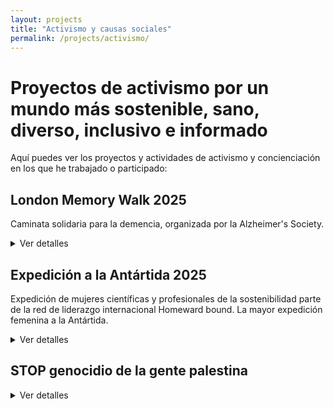 ```yaml
---
layout: projects
title: "Activismo y causas sociales"
permalink: /projects/activismo/
---
```


# Proyectos de activismo por un mundo más sostenible, sano, diverso, inclusivo e informado

Aquí puedes ver los proyectos y actividades de activismo y concienciación en los que he trabajado o participado:

## London Memory Walk 2025 
Caminata solidaria para la demencia, organizada por la Alzheimer's Society.

<details>
<summary>Ver detalles</summary>
<p><strong>Estado:</strong> Activo</p>
<p><strong>Recaudación de fondos para la causa:</strong> [Campaña para la AzS](https://www.justgiving.com/team/ospasosderosa)</p>
<p><strong>Por quién:</strong> En memoria de mi abuela</p>
<p><strong>Historia:</strong> 
El equipo "OS PASOS DE ROSA" participamos en la caminata por la memoria organizada por la Sociedad británica para el Alzheimer (Alzheimer’s Society) en Londres.
Cada paso que daremos en la caminata por la memoria será por mi abuela Rosa y por todas las personas que viven con demencia, en ellas mismas o en sus seres queridos. Haz que esta caminata popular cuente: dona y acompáñanos. Tu donación ayudará a la Alzheimer’s Society a que siga ofreciendo apoyo y acompañamiento y a reescribir la historia de la demencia. Ahora, permíteme que te cuente nuestra historia con la demencia.

Rosa.
Color?
Flor.
Rosa con gotas de rocío por la mañana,
Recuerdos.
Rosa marchita,
Olvidos.
Pétalos caídos,
Historias para los vivos.

Mi abuela se llamaba Rosa. Era una señora tradicional del rural gallego (España), siempre vestida de negro. Cuando vistió de su color fue antes de que yo naciese, posiblemente de niña, haciendo teatro y recitales junto a su hermana, o cuando aprendían a leer, a escribir, geografía y alguna versión de la historia en una escuela pública en los inicios de una dictadura. De joven vivió de la tierra, como la familia. Hasta que Manuel le ofreció otra vida: la de las mujeres que esperan a los que se van al mar, la de una mujer que recorría España para ver a su amor en cada puerto en el que atracaba durante su travesía por el mundo. Manuel también le dio a la niña de sus ojos, mi madre, también Rosa.
Además de la niña rosa de sus ojos, durante no mucho tiempo, tuvo el iris negro de unos ojos que nunca pudieron ver. Aun así la familia creció años más tarde, antes de reducirse. Aquello que no debía nombrarse excavó un túnel negro que ella cruzaba cada día. Lo atravesaba cargada de todo el amor necesario para tapar su sombra y la soledad de no estar sola. La mayor parte de ese amor lo recibíamos mi madre y yo, viviendo las tres y mi padre bajo un mismo techo.
Aquello que no debía nombrarse volvió a aparecer, pero no hizo cambios en el túnel, solo en los pulmones, y se fue. El túnel se oscureció más cuando yo me fui, y ella sintió la soledad de estar más sola. El color rosa lo traían las cartas, las llamadas y las visitas. Cuando le hablé de mi pareja por primera vez, creó una nueva historia memorable, ella, curiosa e imaginativa. Una imaginación que volaba cada vez más libre, y más alejada de su sombra, de su memoria y de su cuerpo. Como cuando me fue a visitar a Granada... volando en una silla.
La niña rosa de sus ojos la cuidó con la devoción, amor y paciencia que se cuida a una madre que se olvida de su hija.

2020.
Pandemia.
Dos países.
Una distancia cada vez más larga entre las historias que repetía y me encantaría volver a escuchar, y sus recuerdos exiliados a ninguna parte.
Rosa bella, rosa marchita.
Manos suaves que se quedaron quietas para siempre después de leer una postal de Navidad con noticias tan tristes para ella que no merecía ser celebrada.
Rosa bella, rosa libre.
Manos jóvenes, ya libres, con heridas de batalla, que hasta 7 meses más tarde no pudieron sentir las manos que podrían ayudar a cerrarlas.
Un tiempo cada vez más largo entre el silencioso adiós de Rosa y los abrazos no abrazados a tiempo.
Maldita pandemia.
Benditas vacunas.
2021.

2025. Este año se cumplen cinco desde que mi abuela Rosa falleció. Y por eso caminamos juntos en esta caminata popular. Caminamos mi madre, mi padre, y yo. Caminamos por la mujer de las historias que no se acababan hasta que se acabaron. También caminamos por la mujer de los cuidados, mi madre. Queremos recordar a nuestra abuela/madre/suegra, visibilizar la demencia con nuestra historia personal, y animar a donar para hacer frente a la que será la mayor pandemia de nuestro tiempo. Ya hemos movilizado a mi pareja, que también caminará con nosotros para recordar a la señora que se sorprendió de que no fuese negro cuando supo de él. Ahora nos falta movilizarte a ti.

Cada paso adelante es un paso hacia construir un mundo donde se pueda vivir una vida digna con demencia. Te invitamos a donar a la Alzheimer's Society, para que cada historia cuente.

Rosa: Color, Flor, Red.

Gracias.
</p>

</details>

## Expedición a la Antártida 2025 
Expedición de mujeres científicas y profesionales de la sostenibilidad parte de la red de liderazgo internacional Homeward bound. La mayor expedición femenina a la Antártida.

<details>
<summary>Ver detalles</summary>
<p><strong>Estado:</strong> Finalizada</p>
<p><strong>Recaudación de fondos para la causa:</strong> [Campaña para la participación en la expedición](https://chuffed.org/project/albafsanleshb8esp)</p>
<p><strong>Por quién:</strong> Por mí, por las mujeres invisibilizadas, por Galicia en el mundo, por las generaciones futuras y por una sociedad sana y justa en un mundo sostenible y diverso</p>
<p><strong>Historia:</strong> [Mi perfil en inglés](https://homewardboundprojects.com.au/profile/alba-fernandez-sanles/); [Expedición HBTransform](https://homewardboundprojects.com.au/hbtransform2025/)
</p>

</details>

## STOP genocidio de la gente palestina 

<details>
<summary>Ver detalles</summary>
<p><strong>Estado:</strong> Activo</p>
<p><strong>Recaudación de fondos para la causa:</strong> No</p>
<p><strong>Por quién:</strong> Por la gente palestina y por un mundo tolerante y descolonizado</p>
<p><strong>Historia:</strong> Mi activismo por esta causa usa diferentes formatos difíciles de plasmar y ejecutar en formato de proyecto.
</p>
  
## **En construcción**

<details>
<summary>Ver detalles</summary>
<p><strong>Estado:</strong> Activo</p>

</details>
